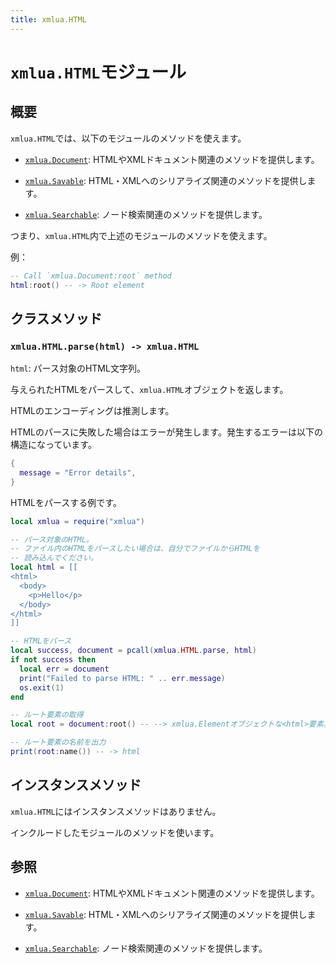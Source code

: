 ```yaml
---
title: xmlua.HTML
---
```


# `xmlua.HTML`モジュール

## 概要

`xmlua.HTML`では、以下のモジュールのメソッドを使えます。

  * [`xmlua.Document`][document]: HTMLやXMLドキュメント関連のメソッドを提供します。

  * [`xmlua.Savable`][savable]: HTML・XMLへのシリアライズ関連のメソッドを提供します。

  * [`xmlua.Searchable`][searchable]: ノード検索関連のメソッドを提供します。

つまり、`xmlua.HTML`内で上述のモジュールのメソッドを使えます。

例：

```lua
-- Call `xmlua.Document:root` method
html:root() -- -> Root element
```

## クラスメソッド

### `xmlua.HTML.parse(html) -> xmlua.HTML`

`html`: パース対象のHTML文字列。

与えられたHTMLをパースして、`xmlua.HTML`オブジェクトを返します。

HTMLのエンコーディングは推測します。

HTMLのパースに失敗した場合はエラーが発生します。発生するエラーは以下の構造になっています。

```lua
{
  message = "Error details",
}
```

HTMLをパースする例です。

```lua
local xmlua = require("xmlua")

-- パース対象のHTML。
-- ファイル内のHTMLをパースしたい場合は、自分でファイルからHTMLを
-- 読み込んでください。
local html = [[
<html>
  <body>
    <p>Hello</p>
  </body>
</html>
]]

-- HTMLをパース
local success, document = pcall(xmlua.HTML.parse, html)
if not success then
  local err = document
  print("Failed to parse HTML: " .. err.message)
  os.exit(1)
end

-- ルート要素の取得
local root = document:root() -- --> xmlua.Elementオブジェクトな<html>要素。

-- ルート要素の名前を出力
print(root:name()) -- -> html
```

## インスタンスメソッド

`xmlua.HTML`にはインスタンスメソッドはありません。

インクルードしたモジュールのメソッドを使います。

## 参照

  * [`xmlua.Document`][document]: HTMLやXMLドキュメント関連のメソッドを提供します。

  * [`xmlua.Savable`][savable]: HTML・XMLへのシリアライズ関連のメソッドを提供します。

  * [`xmlua.Searchable`][searchable]: ノード検索関連のメソッドを提供します。


[document]:document.html

[savable]:savable.html

[searchable]:searchable.html
